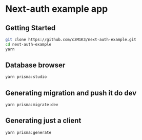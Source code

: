 # Next-auth example app

## Getting Started
```bash
git clone https://github.com/czM1K3/next-auth-example.git
cd next-auth-example
yarn
```

## Database browser
```bash
yarn prisma:studio
```

## Generating migration and push it do dev
```bash
yarn prisma:migrate:dev
```

## Generating just a client
```bash
yarn prisma:generate
```
